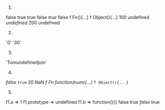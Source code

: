 1. 
false
true
true
false
*true* false
f Fn(){...}
f Object(){...}
100
undefined
*undefined* 200
undefined

2.
'0'
'30'

3.
'Tomundefinedjoin'

4.
*false* `true`
20
NaN
*f Fn function(num){...}* `f Object(){...}`


5.
f1.a => 1
f1.prototype => undefined
f1.b => function(){}
false
true
*false* true
